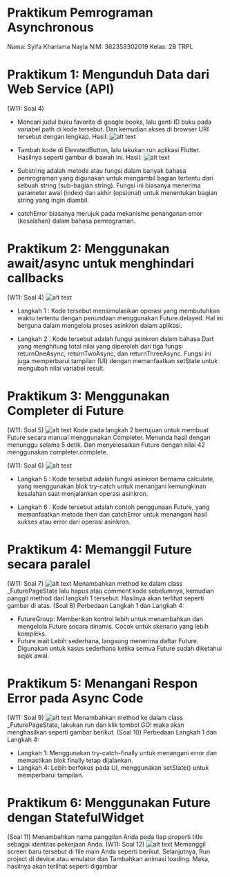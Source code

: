# Praktikum Pemrograman Asynchronous
Nama: Syifa Kharisma Nayla
NIM: 362358302019
Kelas: 2B TRPL

# Praktikum 1: Mengunduh Data dari Web Service (API)
(W11: Soal 4)
- Mencari judul buku favorite di google books, lalu ganti ID buku pada variabel path di kode tersebut. Dan kemudian akses di browser URI tersebut dengan lengkap.
Hasil:
![alt text](image.png)

- Tambah kode di ElevatedButton, lalu lakukan run aplikasi Flutter. Hasilnya seperti gambar di bawah ini.
Hasil:
![alt text](image-1.png)
- Substring adalah metode atau fungsi dalam banyak bahasa pemrograman yang digunakan untuk mengambil bagian tertentu dari sebuah string (sub-bagian string). Fungsi ini biasanya menerima parameter awal (index) dan akhir (opsional) untuk menentukan bagian string yang ingin diambil.
- catchError biasanya merujuk pada mekanisme penanganan error (kesalahan) dalam bahasa pemrograman.

#  Praktikum 2: Menggunakan await/async untuk menghindari callbacks
(W11: Soal 4)
![alt text](image-2.png)
- Langkah 1 :
Kode tersebut mensimulasikan operasi yang membutuhkan waktu tertentu dengan penundaan menggunakan Future.delayed. Hal ini berguna dalam mengelola proses asinkron dalam aplikasi.

- Langkah 2 : 
Kode tersebut adalah fungsi asinkron dalam bahasa Dart yang menghitung total nilai yang diperoleh dari tiga fungsi returnOneAsync, returnTwoAsync, dan returnThreeAsync. Fungsi ini juga memperbarui tampilan (UI) dengan memanfaatkan setState untuk mengubah nilai variabel result.

# Praktikum 3: Menggunakan Completer di Future 
(W11: Soal 5)
![alt text](image-3.png)
Kode pada langkah 2 bertujuan untuk membuat Future secara manual menggunakan Completer. Menunda hasil dengan menunggu selama 5 detik. Dan menyelesaikan Future dengan nilai 42 menggunakan completer.complete.

(W11: Soal 6)
![alt text](image-4.png)
- Langkah 5 :
Kode tersebut adalah fungsi asinkron bernama calculate, yang menggunakan blok try-catch untuk menangani kemungkinan kesalahan saat menjalankan operasi asinkron.

- Langkah 6 :
Kode tersebut adalah contoh penggunaan Future, yang memanfaatkan metode then dan catchError untuk menangani hasil sukses atau error dari operasi asinkron.

# Praktikum 4: Memanggil Future secara paralel
(W11: Soal 7)
![alt text](image-6.png)
Menambahkan method ke dalam class _FuturePageState lalu hapus atau comment kode sebelumnya, kemudian panggil method dari langkah 1 tersebut. Hasilnya akan terlihat seperti gambar di atas.
(Soal 8)
Perbedaan Langkah 1 dan Langkah 4:
- FutureGroup: Memberikan kontrol lebih untuk menambahkan dan mengelola Future secara dinamis.
Cocok untuk skenario yang lebih kompleks.
- Future.wait:Lebih sederhana, langsung menerima daftar Future.
Digunakan untuk kasus sederhana ketika semua Future sudah diketahui sejak awal.

# Praktikum 5: Menangani Respon Error pada Async Code
(W11: Soal 9)
![alt text](image-5.png)
Menambahkan method ke dalam class _FuturePageState, lakukan run dan klik tombol GO! maka akan menghasilkan seperti gambar berikut.
(Soal 10)
Perbedaan Langkah 1 dan Langkah 4:
- Langkah 1: Menggunakan try-catch-finally untuk menangani error dan memastikan blok finally tetap dijalankan.
- Langkah 4: Lebih berfokus pada UI, menggunakan setState() untuk memperbarui tampilan.

# Praktikum 6: Menggunakan Future dengan StatefulWidget
(Soal 11)
Menambahkan nama panggilan Anda pada tiap properti title sebagai identitas pekerjaan Anda.
(W11: Soal 12)
![alt text](image-7.png)
Memanggil screen baru tersebut di file main Anda seperti berikut. Selanjutnya, Run project di device atau emulator dan Tambahkan animasi loading. Maka, hasilnya akan terlihat seperti digambar
